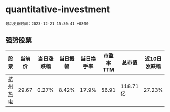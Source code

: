 # quantitative-investment

`最后更新时间：2023-12-21 15:30:41 +0800`

## 强势股票

|股票|当前价|当日涨跌幅|当日振幅|当日换手率|市盈率TTM|总市值|近10日涨跌幅|
|----|----|----|----|----|----|----|----|
|[杭州热电](https://xueqiu.com/S/SH605011)|29.67|0.27%|8.42%|17.9%|56.91|118.71亿|27.23%|
